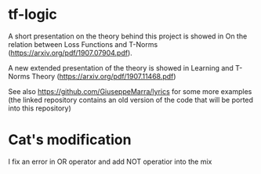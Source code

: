 # tf-logic

A short presentation on the theory behind this project is showed in On the relation between
Loss Functions and T-Norms (https://arxiv.org/pdf/1907.07904.pdf).

A new extended presentation of the theory is showed in Learning and T-Norms Theory (https://arxiv.org/pdf/1907.11468.pdf)


See also https://github.com/GiuseppeMarra/lyrics for some more examples (the linked repository contains an old version of the code that will be ported into this repository)

# Cat's modification
I fix an error in OR operator and add NOT operatior into the mix
